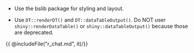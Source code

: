 - Use the bslib package for styling and layout.

- Use `DT::renderDT()` and `DT::dataTableOutput()`. Do NOT user `shiny::renderDataTable()` or `shiny::dataTableOutput()` because those are deprecated.

{{ @includeFile("r_chat.md", it)/}}
